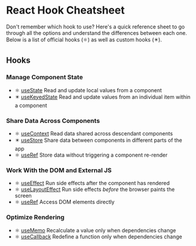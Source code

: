 # React Hook Cheatsheet
Don't remember which hook to use? Here's a quick reference sheet to go through all the options and understand the differences between each one. Below is a list of official  hooks (⚛️) as well as custom hooks (✴️). 

## Hooks

### Manage Component State

- ⚛️ [useState](https://react.dev/reference/react/useState)
   Read and update local values from a component
- ✴️ [useKeyedState](./useKeyedState)
   Read and update values from an individual item within a component

### Share Data Across Components

- ⚛️ [useContext](https://react.dev/reference/react/useContext)
   Read data shared across descendant components
- ✴️ [useStore](https://www.npmjs.com/package/use-store)
  Share data between components in different parts of the app
- ⚛️ [useRef](https://react.dev/reference/react/useRef#referencing-a-value-with-a-ref)
   Store data without triggering a component re-render

### Work With the DOM and External JS

- ⚛️ [useEffect](https://react.dev/reference/react/useEffect)
   Run side effects after the component has rendered
- ⚛️ [useLayoutEffect](https://react.dev/reference/react/useLayoutEffect)
   Run side effects *before* the browser paints the screen
- ⚛️ [useRef](https://react.dev/reference/react/useRef#manipulating-the-dom-with-a-ref)
   Access DOM elements directly

### Optimize Rendering

- ⚛️ [useMemo](https://react.dev/reference/react/useMemo)
   Recalculate a value only when dependencies change
- ⚛️ [useCallback](https://react.dev/reference/react/useCallback)
   Redefine a function only when dependencies change

